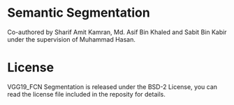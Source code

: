 # Semantic Segmentation

Co-authored by Sharif Amit Kamran, Md. Asif Bin Khaled and Sabit Bin Kabir under the supervision of Muhammad Hasan.

# License
VGG19_FCN Segmentation is released under the BSD-2 License, you can read the license file included in the reposity for details.
